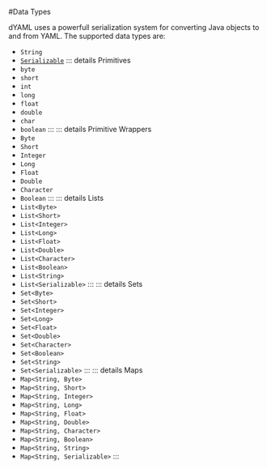 #Data Types

dYAML uses a powerfull serialization system for converting Java objects to and from YAML. The supported data types are:
- `String`
- [`Serializable`](/declarative-yaml/custom-objects.md)
::: details Primitives
- `byte`
- `short`
- `int`
- `long`
- `float`
- `double`
- `char`
- `boolean`
:::
::: details Primitive Wrappers
- `Byte`
- `Short`
- `Integer`
- `Long`
- `Float`
- `Double`
- `Character`
- `Boolean`
:::
::: details Lists
- `List<Byte>`
- `List<Short>`
- `List<Integer>`
- `List<Long>`
- `List<Float>`
- `List<Double>`
- `List<Character>`
- `List<Boolean>`
- `List<String>`
- `List<Serializable>`
:::
::: details Sets
- `Set<Byte>`
- `Set<Short>`
- `Set<Integer>`
- `Set<Long>`
- `Set<Float>`
- `Set<Double>`
- `Set<Character>`
- `Set<Boolean>`
- `Set<String>`
- `Set<Serializable>`
:::
::: details Maps
- `Map<String, Byte>`
- `Map<String, Short>`
- `Map<String, Integer>`
- `Map<String, Long>`
- `Map<String, Float>`
- `Map<String, Double>`
- `Map<String, Character>`
- `Map<String, Boolean>`
- `Map<String, String>`
- `Map<String, Serializable>`
:::